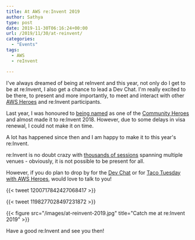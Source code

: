 ```yaml
---
title: At AWS re:Invent 2019
author: Sathya
type: post
date: 2019-11-30T06:16:24+00:00
url: /2019/11/30/at-reinvent/
categories:
  - "Events"
tags:
  - AWS
  - reInvent

---
```

I've always dreamed of being at reInvent and this year, not only do I get to be at re:Invent, I also get a chance to lead a Dev Chat. 
I'm really excited to be there, to present and more importantly, to meet and interact with other [AWS Heroes](https://aws.amazon.com/developer/community/heroes/?community-heroes-all.sort-by=item.additionalFields.sortPosition&community-heroes-all.sort-order=asc) and re:Invent participants.

Last year, I was honoured to [being named](https://aws.amazon.com/blogs/aws/announcing-aws-machine-learning-heroes-plus-new-aws-community-heroes/) as one of the [Community Heroes](https://aws.amazon.com/developer/community/heroes/sathyajith-bhat/) and almost made it to re:Invent 2018. However, due to some delays in visa renewal, I could not make it on time.

A lot has happened since then and I am happy to make it to this year's re:Invent.

re:Invent is no doubt crazy with [thousands of sessions](https://reinvent.awsevents.com/learn/session_catalog/) spanning multiple venues - obviously, it is not possible to be present for all.

However, if you do plan to drop by for the [Dev Chat](https://www.portal.reinvent.awsevents.com/connect/sessionDetail.ww?SESSION_ID=99680&csrftkn=ODOV-XY0F-PLM9-T18O-SZUU-CE6U-SKV8-NP6X) or for [Taco Tuesday with AWS Heroes](https://www.portal.reinvent.awsevents.com/connect/sessionDetail.ww?SESSION_ID=101954&csrftkn=588O-AALQ-JVA6-9Y8B-AVFV-05JL-HMU1-AEWB), would love to talk to you!

{{< tweet 1200717842427068417 >}}

{{< tweet 1198277028497231872 >}}

{{< figure src="/images/at-reinvent-2019.jpg" title="Catch me at re:Invent 2019" >}}


Have a good re:Invent and see you then!

